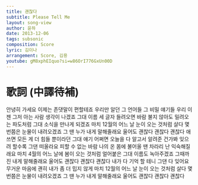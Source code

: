 ```yaml
---
title: 괜찮다
subtitle: Please Tell Me
layout: song-view
author: 윤하
date: 2013-12-06
tags: subsonic
composition: Score
lyric: 김이나
arrangement: Score, 김용
youtube: gM8xphEIquo?si=w86OrI776GxUn00D
---
```


# 歌詞 (中譯待補)

안녕히 가세요
이제는 존댓말이 편할테죠
우리만 알던 그 언어들
그 비밀 얘기들
우리 이젠 그저 아는 사람
생각이 나겠죠
그대 이름 세 글자 들려오면
바람 불지 않아도
밀려오는 파도처럼
그대 소식을 만나게 되겠죠
마치 12월의 어느 날
눈이 오는 것처럼
살다 몇 번쯤은
눈물이 내려오겠죠
그 땐 누가 내게 말해줄래요
울어도 괜찮다 괜찮다 괜찮다
애쓰면 모든 게 더
힘들 뿐이라던 그대 얘기
어쩌면 오늘을 다 알고서
알려준 건가봐
잊으려 할수록 그댄 떠올라요
피할 수 없는 바람
나의 온 몸에 불어올 땐
차라리 난 익숙해질래요
마치 4월의 어느 날에
봄이 오는 것처럼
얼어붙은 그대 이름도
녹아주겠죠
그때까진 내게 말해줄래요
울어도 괜찮다 괜찮다 괜찮다
내가 다 기억 할 테니
그댄 다 잊어요
무거운 마음에 괜히
내가 좀 더 밉지 않게
마치 12월의 어느 날
눈이 오는 것처럼
살다 몇 번쯤은
눈물이 내려오겠죠
그 땐 누가 내게 말해줄래요
울어도 괜찮다 괜찮다 괜찮다
